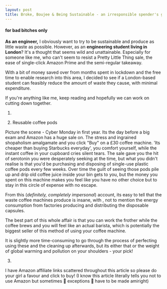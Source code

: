 ```yaml
---
layout: post
title: Broke, Boujee & Being Sustainable - an irresponsible spender's guide
---
```


#### for bad bitches only

**As an engineer,** I obviously want to try to be sustainable and produce as little waste as possible. However, as an **engineering student living in London**? It's a thought that seems wild and unattainable. Especially for someone like me, who can't seem to resist a Pretty Little Thing sale, the ease of single-click Amazon Prime and the semi-regular takeaway. 

With a bit of money saved over from months spent in lockdown and the free time to enable research into this area, I decided to see if a London-based student can feasibly reduce the amount of waste they cause, with minimal expenditure. 

If you're anything like me, keep reading and hopefully we can work on cutting down together.

1. 

2. Reusable coffee pods

Picture the scene - Cyber Monday in first year. Its the day before a big exam and Amazon has a huge sale on. The stress and ingrained shopaholism amalgamate and you click "Buy" on a £30 coffee machine. 'Its cheaper than buying Starbucks everyday', you comfort yourself, while the instant coffee in your cupboard cries silent tears. The sale gave you the hit of serotonin you were desperately seeking at the time, but what you didn't realise is that you'd be purchasing and disposing of single-use plastic coffee pods every few weeks. Over time the guilt of seeing those pods pile up and drip old coffee juice inside your bin gets to you, but the money you spent on this machine makes you feel like you have no other choice but to stay in this circle of expense with no escape.

From this (_definitely, completely impersonal_) account, its easy to tell that the waste coffee machines produce is insane, with , not to mention the energy consumption from factories producing and distributing the disposable capsules.

The best part of this whole affair is that you can work the frother while the coffee brews and you will feel like an actual barista, which is potentially the biggest seller of this method of using your coffee machine.

It is slightly more time-consuming to go through the process of perfecting using these and the cleaning up afterwards, but its either that or the weight of global warming and pollution on your shoulders - your pick!

3.

I have Amazon affiliate links scattered throughout this article so please do your girl a favour and click to buy! (I know this article literally tells you not to use Amazon but sometimes :dizzy: exceptions :dizzy: have to be made amiright)

